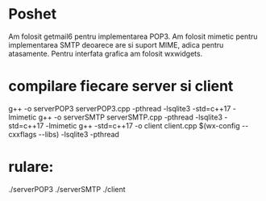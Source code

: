 # Poshet

Am folosit getmail6 pentru implementarea POP3.
Am folosit mimetic pentru implementarea SMTP deoarece are si suport MIME, adica pentru atasamente.
Pentru interfata grafica am folosit wxwidgets.


# compilare fiecare server si client
g++ -o serverPOP3 serverPOP3.cpp -pthread -lsqlite3 -std=c++17 -lmimetic
g++ -o serverSMTP serverSMTP.cpp -pthread -lsqlite3 -std=c++17 -lmimetic
g++ -std=c++17 -o client client.cpp $(wx-config --cxxflags --libs) -lsqlite3 -pthread


# rulare: 

./serverPOP3
./serverSMTP
./client
